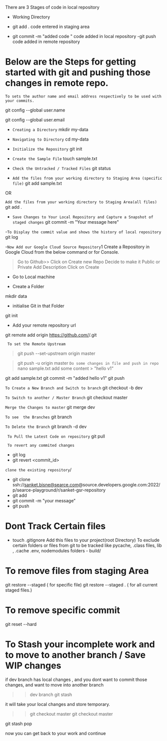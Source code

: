 There are 3 Stages of code in local repository

- Working Directory

- git add .
code entered in staging area
- git commit -m "added code "
code added in local repository
-git push 
code added in remote repository

# Below are the Steps for getting started with git and pushing those changes in remote repo.

`To sets the author name and email address respectively to be used with your commits.`

git config --global user.name <username>

git config --global user.email <email>

- `Creating a Directory`
mkdir my-data

- `Navigating to Directory`
cd   my-data

- `Initialize the Repository`
git init

- `Create the Sample File`
touch sample.txt

- `Check the Untracked / Tracked Files`
git status

- `Add the files from your working directory to Staging Area (specific file)`
git add sample.txt

OR 

`Add the files from your working directory to Staging Area(all files)`
git add .

- `Save Changes to Your Local Repository and Capture a Snapshot of staged changes`
git commit -m "Your message here"

-`To Display the commit value and shows the history of local repository`
git log

-`Now Add our Google Cloud Source Repository`1
Create a Repository in Google Cloud from the below command or for Console.

> Go to Github>> Click on Create new  Repo
> Decide to make it Public or Private
> Add Description
> Click on Create

- Go to Local machine

- Create a Folder

 mkdir data

- initialise Git in that Folder

git init

- Add your remote repository url

git remote add origin https://github.com/<your username>/<your repo name>.git


` To set the Remote Upstream`
> git push --set-upstream origin master

> git push -u origin master
`Do some changes in file and push in repo`
nano sample.txt
add some content > "hello v1"

git add sample.txt
git commit -m "added hello v1"
git push

`To Create a New Branch and Switch to branch`
git checkout -b dev

`To Switch to another / Master Branch`
git checkout master

` Merge the Changes to master `
git merge dev

` To see  the Branches `
git branch

` To Delete the Branch `
git branch -d dev

` To Pull the Latest Code on repository`
git pull

` To revert any commited changes`
- git log
- git revert <commit_id>

`clone the existing repository`/

- git clone ssh://sanket.bisne@searce.com@source.developers.google.com:2022/p/searce-playground/r/sanket-gsr-repository
- git add 
- git commit -m "your message"
- git push 


# Dont Track Certain files
- touch .gitignore
Add this files to your project(root Directory)
To exclude certain folders or files from git to be tracked 
like pycache, .class files, lib , .cache .env, nodemodules
folders - build/

# To remove files from staging Area
git restore --staged <filename>   ( for specific file)
git restore --staged .            ( for all current staged files.)

# To remove specific commit 
git reset --hard 

# To Stash your incomplete work and to move to another branch / Save WIP changes
if dev branch has  local changes , and you dont want to commit those changes, and want to move into another branch
>>dev branch
git stash

it will take your local changes and store temporary.

>> git checkout master
>> git checkout master

git stash pop

now you can get back to your work and continue

